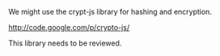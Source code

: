 We might use the crypt-js library for hashing and encryption.

http://code.google.com/p/crypto-js/

This library needs to be reviewed.